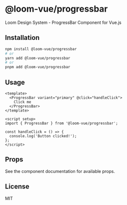 # @loom-vue/progressbar

Loom Design System - ProgressBar Component for Vue.js

## Installation

```bash
npm install @loom-vue/progressbar
# or
yarn add @loom-vue/progressbar
# or
pnpm add @loom-vue/progressbar
```

## Usage

```vue
<template>
  <ProgressBar variant="primary" @click="handleClick">
    Click me
  </ProgressBar>
</template>

<script setup>
import { ProgressBar } from '@loom-vue/progressbar';

const handleClick = () => {
  console.log('Button clicked!');
};
</script>
```

## Props

See the component documentation for available props.

## License

MIT

